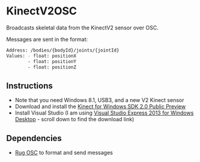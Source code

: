 KinectV2OSC
===========
Broadcasts skeletal data from the KinectV2 sensor over OSC.

Messages are sent in the format:

```sh
Address: /bodies/{bodyId}/joints/{jointId}
Values: - float: positionX
        - float: positionY
        - float: positionZ
```

Instructions
------------
- Note that you need Windows 8.1, USB3, and a new V2 Kinect sensor
- Download and install the [Kinect for Windows SDK 2.0 Public Preview](http://www.microsoft.com/en-us/download/details.aspx?id=43661)
- Install Visual Studio (I am using [Visual Studio Express 2013 for Windows Desktop](http://www.visualstudio.com/en-us/products/visual-studio-express-vs.aspx) - scroll down to find the download link)

Dependencies
------------
- [Rug OSC](https://www.nuget.org/packages/Rug.Osc/) to format and send messages